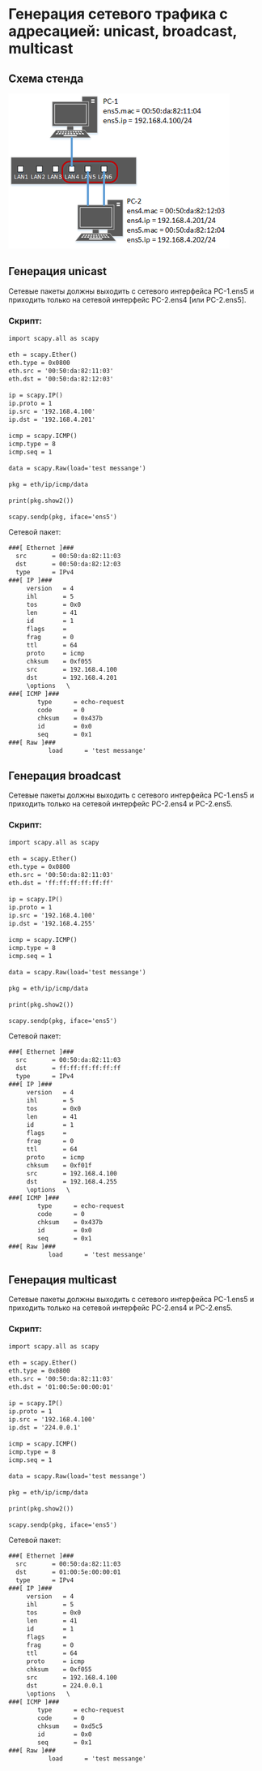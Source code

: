 # Генерация сетевого трафика с адресацией: unicast, broadcast, multicast

## Схема стенда

![img not found](scapy/img/schem.png "Схема стенда")  

## Генерация unicast
Сетевые пакеты должны выходить с сетевого интерфейса PC-1.ens5 и приходить только на сетевой интерфейс PC-2.ens4 [или PC-2.ens5].  
### Скрипт:
```
import scapy.all as scapy

eth = scapy.Ether()
eth.type = 0x0800
eth.src = '00:50:da:82:11:03'
eth.dst = '00:50:da:82:12:03'

ip = scapy.IP()
ip.proto = 1
ip.src = '192.168.4.100'
ip.dst = '192.168.4.201'

icmp = scapy.ICMP()
icmp.type = 8
icmp.seq = 1

data = scapy.Raw(load='test messange')

pkg = eth/ip/icmp/data

print(pkg.show2())

scapy.sendp(pkg, iface='ens5')
```
Сетевой пакет:
```
###[ Ethernet ]###
  src       = 00:50:da:82:11:03
  dst       = 00:50:da:82:12:03
  type      = IPv4
###[ IP ]###
     version   = 4
     ihl       = 5
     tos       = 0x0
     len       = 41
     id        = 1
     flags     =
     frag      = 0
     ttl       = 64
     proto     = icmp
     chksum    = 0xf055
     src       = 192.168.4.100
     dst       = 192.168.4.201
     \options   \
###[ ICMP ]###
        type      = echo-request
        code      = 0
        chksum    = 0x437b
        id        = 0x0
        seq       = 0x1
###[ Raw ]###
           load      = 'test messange'
```

## Генерация broadcast
Сетевые пакеты должны выходить с сетевого интерфейса PC-1.ens5 и приходить только на сетевой интерфейс PC-2.ens4 и PC-2.ens5.  
### Скрипт:
```
import scapy.all as scapy

eth = scapy.Ether()
eth.type = 0x0800
eth.src = '00:50:da:82:11:03'
eth.dst = 'ff:ff:ff:ff:ff:ff'

ip = scapy.IP()
ip.proto = 1
ip.src = '192.168.4.100'
ip.dst = '192.168.4.255'

icmp = scapy.ICMP()
icmp.type = 8
icmp.seq = 1

data = scapy.Raw(load='test messange')

pkg = eth/ip/icmp/data

print(pkg.show2())

scapy.sendp(pkg, iface='ens5')
```
Сетевой пакет:
```
###[ Ethernet ]###
  src       = 00:50:da:82:11:03
  dst       = ff:ff:ff:ff:ff:ff
  type      = IPv4
###[ IP ]###
     version   = 4
     ihl       = 5
     tos       = 0x0
     len       = 41
     id        = 1
     flags     =
     frag      = 0
     ttl       = 64
     proto     = icmp
     chksum    = 0xf01f
     src       = 192.168.4.100
     dst       = 192.168.4.255
     \options   \
###[ ICMP ]###
        type      = echo-request
        code      = 0
        chksum    = 0x437b
        id        = 0x0
        seq       = 0x1
###[ Raw ]###
           load      = 'test messange'
```

## Генерация multicast
Сетевые пакеты должны выходить с сетевого интерфейса PC-1.ens5 и приходить только на сетевой интерфейс PC-2.ens4 и PC-2.ens5.  
### Скрипт:
```
import scapy.all as scapy

eth = scapy.Ether()
eth.type = 0x0800
eth.src = '00:50:da:82:11:03'
eth.dst = '01:00:5e:00:00:01'

ip = scapy.IP()
ip.proto = 1
ip.src = '192.168.4.100'
ip.dst = '224.0.0.1'

icmp = scapy.ICMP()
icmp.type = 8
icmp.seq = 1

data = scapy.Raw(load='test messange')

pkg = eth/ip/icmp/data

print(pkg.show2())

scapy.sendp(pkg, iface='ens5')
```
Сетевой пакет:
```
###[ Ethernet ]###
  src       = 00:50:da:82:11:03
  dst       = 01:00:5e:00:00:01
  type      = IPv4
###[ IP ]###
     version   = 4
     ihl       = 5
     tos       = 0x0
     len       = 41
     id        = 1
     flags     =
     frag      = 0
     ttl       = 64
     proto     = icmp
     chksum    = 0xf055
     src       = 192.168.4.100
     dst       = 224.0.0.1
     \options   \
###[ ICMP ]###
        type      = echo-request
        code      = 0
        chksum    = 0xd5c5
        id        = 0x0
        seq       = 0x1
###[ Raw ]###
           load      = 'test messange'
```
